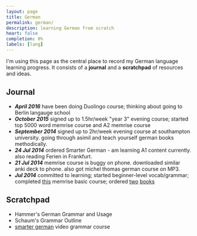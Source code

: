 ```yaml
---
layout: page
title: German
permalink: german/
description: learning German from scratch
heart: false
completion: 0%
labels: [lang]
---
```


I'm using this page as the central place to record my German language learning progress.  It consists of a **journal** and a **scratchpad** of resources and ideas.

## Journal

[comment]: <#> ( date +"***%B %Y***" )

+ ***April 2016*** have been doing Duolingo course; thinking about going to Berlin langauge school
+ ***October 2015*** signed up to 1.5hr/week "year 3" evening course; started top 5000 word memrise course and A2 memrise course
+ ***September 2014*** signed up to 2hr/week evening course at southampton university.  going through asimil and teach yourself german books methodically.
+ ***24 Jul 2014*** ordered Smarter German - am learning A1 content currently.  also reading Ferien in Frankfurt.
+ ***21 Jul 2014*** memrise course is buggy on phone.  downloaded similar anki deck to phone.  also got michel thomas german course on MP3.
+ ***Jul 2014*** committed to learning; started beginner-level vocab/grammar; completed [this](http://www.memrise.com/course/79104/learn-basic-german/) memrise basic course; ordered [two](http://www.amazon.co.uk/gp/product/1494337614/ref=oh_aui_detailpage_o00_s00?ie=UTF8&psc=1) [books](http://www.amazon.co.uk/gp/product/3589015012/ref=oh_aui_detailpage_o01_s00?ie=UTF8&psc=1)


## Scratchpad

+ Hammer's German Grammar and Usage
+ Schaum's Grammar Outline
+ [smarter german](http://smartergerman.com/) video grammar course
